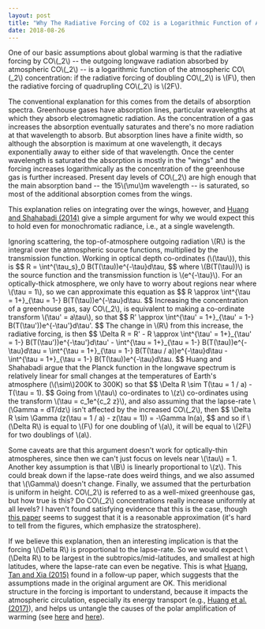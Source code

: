 ```yaml
---
layout: post
title: "Why The Radiative Forcing of CO2 is a Logarithmic Function of Atmospheric CO2 Concentrations"
date: 2018-08-26
---
```


<p>One of our basic assumptions about global warming is that the radiative forcing by CO\(_2\) -- the outgoing longwave radiation absorbed by atmospheric CO\(_2\) -- is a logarithmic function of the atmospheric CO\(_2\) concentration: if the radiative forcing of doubling CO\(_2\) is \(F\), then the radiative forcing of quadrupling CO\(_2\) is \(2F\).</p>

<p>The conventional explanation for this comes from the details of absorption spectra. Greenhouse gases have absorption lines, particular wavelengths at which they absorb electromagnetic radiation. As the concentration of a gas increases the absorption eventually saturates and there's no more radiation at that wavelength to absorb. But absorption lines have a finite width, so although the absorption is maximum at one wavelength, it decays exponentially away to either side of that wavelength. Once the center wavelength is saturated the absorption is mostly in the "wings" and the forcing increases logarithmically as the concentration of the greenhouse gas is further increased. Present day levels of CO\(_2\) are high enough that the main absorption band -- the 15\(\mu\)m wavelength -- is saturated, so most of the additional absorption comes from the wings.</p>

<p>This explanation relies on integrating over the wings, however, and <a href="https://agupubs.onlinelibrary.wiley.com/doi/epdf/10.1002/2014JD022466">Huang and Shahabadi (2014)</a> give a simple argument for why we would expect this to hold even for monochromatic radiance, i.e., at a single wavelength.</p>

<p>Ignoring scattering, the top-of-atmosphere outgoing radiation \(R\) is the integral over the atmospheric source functions, multiplied by the transmission function. Working in optical depth co-ordinates (\(\tau\)), this is
$$
R = \int^{\tau_s}_0 B(T(\tau))e^{-\tau}d\tau,
$$
where \(B(T(\tau))\) is the source function and the transmission function is \(e^{-\tau}\).  For an optically-thick atmosphere, we only have to worry about regions near where \(\tau = 1\), so we can approximate this equation as
$$
R \approx \int^{\tau = 1+}_{\tau = 1-} B(T(\tau))e^{-\tau}d\tau.
$$
Increasing the concentration of a greenhouse gas, say CO\(_2\), is equivalent to making a co-ordinate transform \(\tau' = a\tau\), so that
$$
R' \approx \int^{\tau' = 1+}_{\tau' = 1-} B(T(\tau'))e^{-\tau'}d\tau'.
$$
The change in \(R\) from this increase, the radiative forcing, is then
$$
\Delta R = R' - R \approx \int^{\tau' = 1+}_{\tau' = 1-} B(T(\tau'))e^{-\tau'}d\tau' - \int^{\tau = 1+}_{\tau = 1-} B(T(\tau))e^{-\tau}d\tau = \int^{\tau = 1+}_{\tau = 1-} B(T(\tau / a))e^{-\tau}d\tau - \int^{\tau = 1+}_{\tau = 1-} B(T(\tau))e^{-\tau}d\tau.
$$
Huang and Shahabadi argue that the Planck function in the longwave spectrum is relatively linear for small changes at the temperatures of Earth's atmosphere (\(\sim\)200K to 300K) so that
$$
\Delta R \sim T(\tau = 1 / a) - T(\tau = 1).
$$
Going from \(\tau\) co-ordinates to \(z\) co-ordinates using the transform \(\tau = c_1e^{c_2 z}\), and also assuming that the lapse-rate \(\Gamma = dT/dz\) isn't affected by the increased CO\(_2\), then  
$$
\Delta R \sim \Gamma (z(\tau = 1 / a) - z(\tau = 1)) = -\Gamma ln(a),
$$
and so if \(\Delta R\) is equal to \(F\) for one doubling of \(a\), it will be equal to \(2F\) for two doublings of \(a\).</p> 

<p>Some caveats are that this argument doesn't work for optically-thin atmospheres, since then we can't just focus on levels near \(\tau\) = 1. Another key assumption is that \(B\) is linearly proportional to \(z\). This could break down if the lapse-rate does weird things, and we also assumed that \(\Gamma\) doesn't change. Finally, we assumed that the perturbation is uniform in height. CO\(_2\) is referred to as a well-mixed greenhouse gas, but how true is this? Do CO\(_2\) concentrations really increase uniformly at all levels? I haven't found satisfying evidence that this is the case, though <a href="https://www.atmos-chem-phys.net/11/2455/2011/acp-11-2455-2011.pdf">this paper</a> seems to suggest that it is a reasonable approximation (it's hard to tell from the figures, which emphasize the stratosphere).</p>

<p>If we believe this explanation, then an interesting implication is that the forcing \(\Delta R\) is proportional to the lapse-rate. So we would expect \(\Delta R\) to be largest in the subtropics/mid-latitudes, and smallest at high latitudes, where the lapse-rate can even be negative. This is what <a href="https://agupubs.onlinelibrary.wiley.com/doi/epdf/10.1002/2015JD024569">Huang, Tan and Xia (2015)</a> found in a follow-up paper, which suggests that the assumptions made in the original argument are OK. This meridional structure in the forcing is important to understand, because it impacts the atmospheric circulation, especially its energy transport (e.g., <a href="https://agupubs.onlinelibrary.wiley.com/doi/full/10.1002/2017JD027221">Huang et al. (2017)</a>), and helps us untangle the causes of the polar amplification of warming (see <a href="http://www.meteo.mcgill.ca/~tmerlis/publications/henry_linear_rad.pdf">here</a> and <a href="https://journals.ametsoc.org/doi/abs/10.1175/JCLI-D-18-0103.1">here</a>).</p> 













